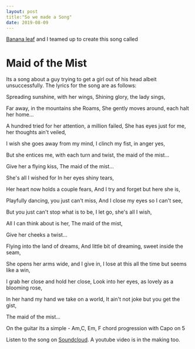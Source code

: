 ```yaml
---
layout: post
title:"So we made a Song"
date: 2019-08-09
---
```


[Banana leaf][banana-leaf] and I teamed up to create this song called 
# Maid of the Mist
 Its a song about a guy trying to get a girl out of his head albeit unsuccessfully.
 The lyrics for the song are as follows:


Spreading sunshine, with her wings, 
Shining glory,  the lady sings, 

Far away,  in the mountains she Roams, 
She gently moves around, each halt her home... 

A hundred tried for her attention, a million failed, 
She has eyes just for me,  her thoughts ain't veiled, 

I wish she goes away from my mind, 
I clinch my fist, in anger yes,

But she entices me,  with each turn and twist,
the maid of the mist... 

Give her a flying kiss,
The maid of the mist... 

She's all I wished for
In her eyes shiny tears,

Her heart now holds a couple fears, 
And I try and forget but here she is,

Playfully dancing,  you just can't miss, 
And I close my eyes so I can't see, 

But you just can't stop what is to be, 
I let go,  she's all I wish, 

All I can think about is her, 
The maid of the mist, 

Give her cheeks a twist... 

Flying into the land of dreams,
And little bit of dreaming,
sweet inside the seam, 

She opens her arms wide,  and I give in, 
I lose at this all the time but seems like a win,

I grab her close and hold her close,
Look into her eyes, as lovely as a blooming rose,

In her hand my hand we take on a world, 
It ain't not joke but you get the gist, 

The maid of the mist...

On the guitar its a simple - Am,C, Em, F chord progression with Capo on 5

Listen to the song on [Soundcloud][soundcloud].
A youtube video is in the making too.

[banana-leaf]: https://soundcloud.com/bananaleaf544
[soundcloud]: https://soundcloud.com/bananaleaf544/maid-of-the-mist
